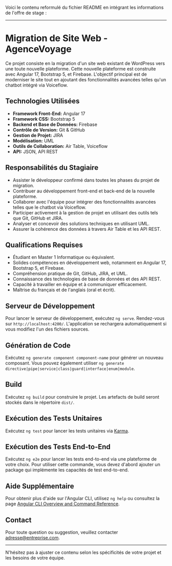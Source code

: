 Voici le contenu reformulé du fichier README en intégrant les informations de l'offre de stage :

---

# Migration de Site Web - AgenceVoyage

Ce projet consiste en la migration d'un site web existant de WordPress vers une toute nouvelle plateforme. Cette nouvelle plateforme est construite avec Angular 17, Bootstrap 5, et Firebase. L'objectif principal est de moderniser le site tout en ajoutant des fonctionnalités avancées telles qu'un chatbot intégré via Voiceflow.

## Technologies Utilisées

- **Framework Front-End:** Angular 17
- **Framework CSS:** Bootstrap 5
- **Backend et Base de Données:** Firebase
- **Contrôle de Version:** Git & GitHub
- **Gestion de Projet:** JIRA
- **Modélisation:** UML
- **Outils de Collaboration:** Air Table, Voiceflow
- **API:** JSON, API REST

## Responsabilités du Stagiaire

- Assister le développeur confirmé dans toutes les phases du projet de migration.
- Contribuer au développement front-end et back-end de la nouvelle plateforme.
- Collaborer avec l'équipe pour intégrer des fonctionnalités avancées telles que le chatbot via Voiceflow.
- Participer activement à la gestion de projet en utilisant des outils tels que Git, GitHub et JIRA.
- Analyser et concevoir des solutions techniques en utilisant UML.
- Assurer la cohérence des données à travers Air Table et les API REST.

## Qualifications Requises

- Étudiant en Master 1 Informatique ou équivalent.
- Solides compétences en développement web, notamment en Angular 17, Bootstrap 5, et Firebase.
- Compréhension pratique de Git, GitHub, JIRA, et UML.
- Connaissance des technologies de base de données et des API REST.
- Capacité à travailler en équipe et à communiquer efficacement.
- Maîtrise du français et de l'anglais (oral et écrit).

## Serveur de Développement

Pour lancer le serveur de développement, exécutez `ng serve`. Rendez-vous sur `http://localhost:4200/`. L'application se rechargera automatiquement si vous modifiez l'un des fichiers sources.

## Génération de Code

Exécutez `ng generate component component-name` pour générer un nouveau composant. Vous pouvez également utiliser `ng generate directive|pipe|service|class|guard|interface|enum|module`.

## Build

Exécutez `ng build` pour construire le projet. Les artefacts de build seront stockés dans le répertoire `dist/`.

## Exécution des Tests Unitaires

Exécutez `ng test` pour lancer les tests unitaires via [Karma](https://karma-runner.github.io).

## Exécution des Tests End-to-End

Exécutez `ng e2e` pour lancer les tests end-to-end via une plateforme de votre choix. Pour utiliser cette commande, vous devez d'abord ajouter un package qui implémente les capacités de test end-to-end.

## Aide Supplémentaire

Pour obtenir plus d'aide sur l'Angular CLI, utilisez `ng help` ou consultez la page [Angular CLI Overview and Command Reference](https://angular.dev/tools/cli).

## Contact

Pour toute question ou suggestion, veuillez contacter [adresse@entreprise.com](mailto:adresse@entreprise.com).

---

N'hésitez pas à ajuster ce contenu selon les spécificités de votre projet et les besoins de votre équipe.